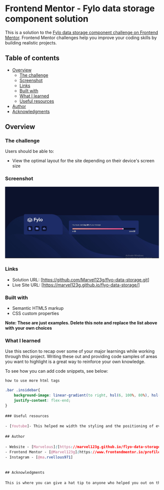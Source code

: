 # Frontend Mentor - Fylo data storage component solution

This is a solution to the [Fylo data storage component challenge on Frontend Mentor](https://www.frontendmentor.io/challenges/fylo-data-storage-component-1dZPRbV5n). Frontend Mentor challenges help you improve your coding skills by building realistic projects. 

## Table of contents

- [Overview](#overview)
  - [The challenge](#the-challenge)
  - [Screenshot](#screenshot)
  - [Links](#links)
  - [Built with](#built-with)
  - [What I learned](#what-i-learned)
  - [Useful resources](#useful-resources)
- [Author](#author)
- [Acknowledgments](#acknowledgments)


## Overview

### The challenge

Users should be able to:

- View the optimal layout for the site depending on their device's screen size

### Screenshot

![](screenshot.JPG)



### Links

- Solution URL: [https://github.com/Marvel123g/flyo-data-storage.git]
- Live Site URL: [https://marvel123g.github.io/flyo-data-storage/]

### Built with

- Semantic HTML5 markup
- CSS custom properties

**Note: These are just examples. Delete this note and replace the list above with your own choices**

### What I learned

Use this section to recap over some of your major learnings while working through this project. Writing these out and providing code samples of areas you want to highlight is a great way to reinforce your own knowledge.

To see how you can add code snippets, see below:

```html
how to use more html tags
```
```css
.bar .insidebar{
    background-image: linear-gradient(to right, hsl(6, 100%, 80%), hsl(335, 100%, 65%));
    justify-content: flex-end;
}

### Useful resources

- [Youtube]- This helped me width the styling and the positioning of everything.

## Author

- Website - [Marvelous]([https://marvel123g.github.io/flyo-data-storage/]
- Frontend Mentor - [@Marvel123g](https://www.frontendmentor.io/profile/Marvel123g)
- Instagram - [@ma.rvellous971]


## Acknowledgments

This is where you can give a hat tip to anyone who helped you out on this project. Perhaps you worked in a team or got some inspiration from someone else's solution. This is the perfect place to give them some credit.
